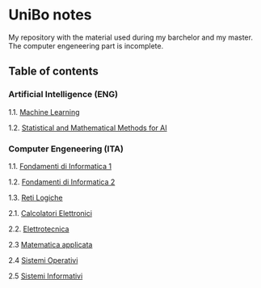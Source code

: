 # UniBo notes
My repository with the material used during my barchelor and my master.
The computer engeneering part is incomplete.


## Table of contents
### Artificial Intelligence (ENG)
1.1. [Machine Learning](https://github.com/TheNewPelle/UniBo/tree/main/Artificial%20Intelligence/ML) 

1.2. [Statistical and Mathematical Methods for AI](https://github.com/TheNewPelle/UniBo/tree/main/Artificial%20Intelligence/SMMAI)

### Computer Engeneering (ITA)
1.1. [Fondamenti di Informatica 1](https://github.com/TheNewPelle/UniBo/tree/main/Computer%20Engeneering/1_year/Info_1) 

1.2. [Fondamenti di Informatica 2](https://github.com/TheNewPelle/UniBo/tree/main/Computer%20Engeneering/1_year/Info_2) 

1.3. [Reti Logiche](https://github.com/TheNewPelle/UniBo/tree/main/Computer%20Engeneering/1_year/Reti%20Logiche)

2.1. [Calcolatori Elettronici](https://github.com/TheNewPelle/UniBo/tree/main/Computer%20Engeneering/2_year/Calcolatori)

2.2. [Elettrotecnica](https://github.com/TheNewPelle/UniBo/tree/main/Computer%20Engeneering/2_year/Elettrotecnica)

2.3 [Matematica applicata](https://github.com/TheNewPelle/UniBo/tree/main/Computer%20Engeneering/2_year/Matematica%20applicata)

2.4 [Sistemi Operativi](https://github.com/TheNewPelle/UniBo/tree/main/Computer%20Engeneering/2_year/Sistemi%20Operativi)

2.5 [Sistemi Informativi](https://github.com/TheNewPelle/UniBo/tree/main/Computer%20Engeneering/2_year/Sistemi%20informativi)

